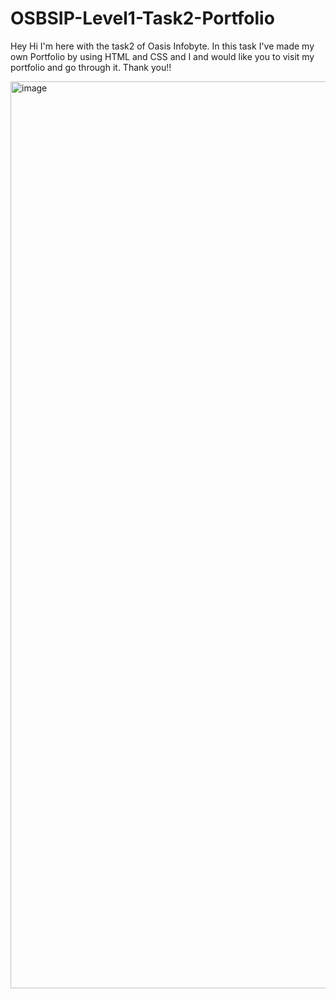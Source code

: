 # OSBSIP-Level1-Task2-Portfolio
Hey Hi I'm here with the task2 of Oasis Infobyte. In this task I've made my own Portfolio by using HTML and CSS and I and would like you to visit my portfolio and go through it.
Thank you!!

<img width="1451" alt="image" src="https://github.com/adithyagattadi/OSBSIP-Level1-Task2-Portfolio/assets/122796208/27ecb055-ee89-45d9-bc01-90bab2c72a8f">
